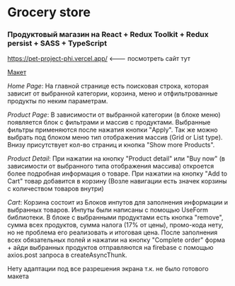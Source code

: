 # Grocery store

### Продуктовый магазин на React + Redux Toolkit + Redux persist + SASS + TypeScript

<a href="https://pet-project-phi.vercel.app/" target="_blank">https://pet-project-phi.vercel.app/</a> <--- посмотреть сайт тут

<a href="https://www.figma.com/file/1PGSbfvK9aqGqMlN1utBRD/Figma---eCommerce-template?node-id=2%3A1713" target="_blank">Макет</a> 

*Home Page*: На главной странице есть поисковая строка, которая зависит от выбранной категории, корзина, меню и отфильтрованные продукты по неким параметрам.

*Product Page*: В зависимости от выбранной категории (в блоке меню) появляется блок с фильтрами и массив с продуктами. Выбранные фильтры применяются после нажатия кнопки "Apply". Так же можно выбрать под блоком меню тип отображения массив (Grid or List type). Внизу присутствует кол-во страниц и кнопка "Show more Products".

*Product Detail*: При нажатии на кнопку "Product detail" или "Buy now" (в зависимости от выбранного типа отображения массива) откроется более подробная информация о товаре. При нажатии на кнопку "Add to Cart" товар добавится в корзину (Возле навигации есть значек корзины с количеством товаров внутри)

*Cart*: Корзина состоит из Блоков инпутов для заполнения информации и выбранных товаров. Инпуты были написаны с помощью UseForm библиотеки. В блоке с выбранными продуктами есть кнопка "remove", сумма всех продуктов, сумма налога (17% от цены), промо-кода нету, но не проблема его реализовать и итоговая цена. После заполнения всех обязательных полей и нажатии на кнопку "Complete order" форма + айди выбранных продуктов отправляются на firebase с помощью axios.post запроса в createAsyncThunk.

Нету адаптации под все разрешения экрана т.к. не было готового макета  

